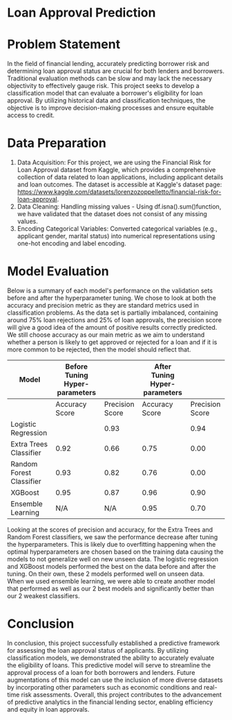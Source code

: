 # Loan Approval Prediction

# Problem Statement
In the field of financial lending, accurately predicting borrower risk and determining loan approval status are crucial for both lenders and borrowers. Traditional evaluation methods can be slow and may lack the necessary objectivity to effectively gauge risk. This project seeks to develop a classification model that can evaluate a borrower's eligibility for loan approval. By utilizing historical data and classification techniques, the objective is to improve decision-making processes and ensure equitable access to credit.

# Data Preparation
1. Data Acquisition: For this project, we are using the Financial Risk for Loan Approval dataset from Kaggle, which provides a comprehensive collection of data related to loan applications, including applicant details and loan outcomes. The dataset is accessible at Kaggle's dataset page: https://www.kaggle.com/datasets/lorenzozoppelletto/financial-risk-for-loan-approval.
2. Data Cleaning: Handling missing values - Using df.isna().sum()function, we have validated that the dataset does not consist of any missing values.
3. Encoding Categorical Variables: Converted categorical variables (e.g., applicant gender, marital status) into numerical representations using one-hot encoding and label encoding.

# Model Evaluation
Below is a summary of each model's performance on the validation sets before and after the hyperparameter tuning. 
We chose to look at both the accuracy and precision metric as they are standard metrics used in classification problems. As the data set is partially imbalanced, containing around 75% loan rejections and 25% of loan approvals, the precision score will give a good idea of the amount of positive results correctly predicted. We still choose accuracy as our main metric as we aim to understand whether a person is likely to get approved or rejected for a loan and if it is more common to be rejected, then the model should reflect that. 

| Model                    | Before Tuning Hyper-parameters |                 | After Tuning Hyper-parameters |                 |
|--------------------------|--------------------------------|-----------------|-------------------------------|-----------------|
|                          | Accuracy Score                 | Precision Score | Accuracy Score                | Precision Score |
| Logistic Regression      |                                | 0.93            |                               | 0.94            |
| Extra Trees Classifier   | 0.92                           | 0.66            | 0.75                          | 0.00            |
| Random Forest Classifier | 0.93                           | 0.82            | 0.76                          | 0.00            |
| XGBoost                  | 0.95                           | 0.87            | 0.96                          | 0.90            |
| Ensemble Learning        | N/A                            | N/A             | 0.95                          | 0.70            |

Looking at the scores of precision and accuracy, for the Extra Trees and Random Forest classifiers, we saw the performance decrease after tuning the hyperparameters. This is likely due to overfitting happening when the optimal hyperparameters are chosen based on the training data causing the models to not generalize well on new unseen data. 
The logistic regression and XGBoost models performed the best on the data before and after the tuning. On their own, these 2 models performed well on unseen data.  
When we used ensemble learning, we were able to create another model that performed as well as our 2 best models and significantly better than our 2 weakest classifiers. 

# Conclusion
In conclusion, this project successfully established a predictive framework for assessing the loan approval status of applicants. By utilizing classification models, we demonstrated the ability to accurately evaluate the eligibility of loans.
This predictive model will serve to streamline the approval process of a loan for both borrowers and lenders. Future augmentations of this model can use the inclusion of more diverse datasets by incorporating other parameters such as economic conditions and real-time risk assessments. Overall, this project contributes to the advancement of predictive analytics in the financial lending sector, enabling efficiency and equity in loan approvals.
